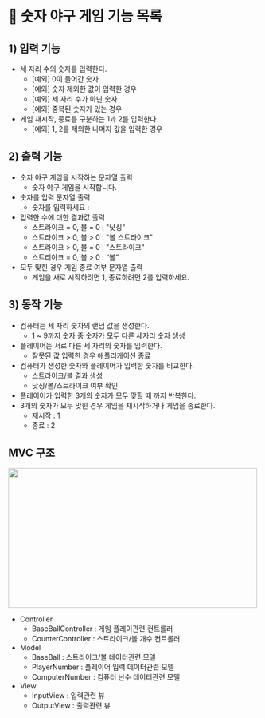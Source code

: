# 🚀 숫자 야구 게임 기능 목록
## 1) 입력 기능

- 세 자리 수의 숫자를 입력한다.
    - [예외] 0이 들어간 숫자
    - [예외] 숫자 제외한 값이 입력한 경우
    - [예외] 세 자리 수가 아닌 숫자
    - [예외] 중복된 숫자가 있는 경우
- 게임 재시작, 종료를 구분하는 1과 2를 입력한다.
    - [예외] 1, 2를 제외한 나머지 값을 입력한 경우
    

## 2) 출력 기능

- 숫자 야구 게임을 시작하는 문자열 출력
    - 숫자 야구 게임을 시작합니다.
- 숫자를 입력 문자열 출력
    - 숫자를 입력하세요 :
- 입력한 수에 대한 결과값 출력
    - 스트라이크 = 0, 볼 = 0 : "낫싱"
    - 스트라이크 > 0, 볼 > 0 : "볼 스트라이크"
    - 스트라이크 > 0, 볼 = 0 : "스트라이크"
    - 스트리아크 = 0, 볼 > 0 : “볼”
- 모두 맞힌 경우 게임 종료 여부 문자열 출력
    - 게임을 새로 시작하려면 1, 종료하려면 2를 입력하세요.
    

## 3) 동작 기능

- 컴퓨터는 세 자리 숫자의 랜덤 값을 생성한다.
    - 1 ~ 9까지 숫자 중 숫자가 모두 다른 세자리 숫자 생성
- 플레이어는 서로 다른 세 자리의 숫자를 입력한다.
    - 잘못된 값 입력한 경우 애플리케이션 종료
- 컴퓨터가 생성한 숫자와 플레이어가 입력한 숫자를 비교한다.
    - 스트라이크/볼 결과 생성
    - 낫싱/볼/스트라이크 여부 확인
- 플레이어가 입력한 3개의 숫자가 모두 맞힐 때 까지 반복한다.
- 3개의 숫자가 모두 맞힌 경우 게임을 재시작하거나 게임을 종료한다.
    - 재시작 : 1
    - 종료 : 2

## MVC 구조
<img src="https://user-images.githubusercontent.com/39490416/200239440-765eba47-e8f2-4bf7-a9bb-4426947d2ee2.png" width="500" height="280"/>

- Controller
    - BaseBallController : 게임 플레이관련 컨트롤러
    -  CounterController : 스트라이크/볼 개수 컨트롤러
- Model
    - BaseBall : 스트라이크/볼 데이터관련 모델
    - PlayerNumber : 플레이어 입력 데이터관련 모델
    - ComputerNumber : 컴퓨터 난수 데이터관련 모델
- View
    - InputView : 입력관련 뷰
    - OutputView : 출력관련 뷰
